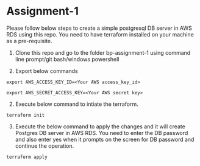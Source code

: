 # Assignment-1

Please follow below steps to create a simple postgresql DB server in AWS RDS using this repo. You need to have terraform installed on your machine as a pre-requisite.

1. Clone this repo and go to the folder bp-assignment-1 using command line prompt/git bash/windows powershell

2. Export below commands
```
export AWS_ACCESS_KEY_ID=<Your AWS access_key_id>
```
```
export AWS_SECRET_ACCESS_KEY=<Your AWS secret key>
```

2. Execute below command to intiate the terraform.
```
terraform init
```
3. Execute the below command to apply the changes and it will create Postgres DB server in AWS RDS. You need to enter the DB password and also enter yes when it prompts on the screen for DB password and continue the operation.
```
terraform apply
```
